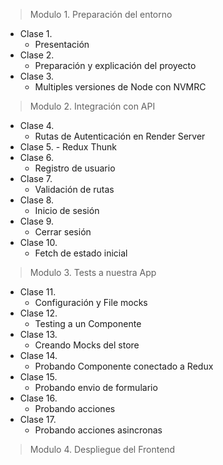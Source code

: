 >Modulo 1. Preparación del entorno
  - Clase 1. 
    - Presentación
  - Clase 2.
    - Preparación y explicación del proyecto
  - Clase 3. 
    - Multiples versiones de Node con NVMRC
> Modulo 2. Integración con API
  - Clase 4.
    - Rutas de Autenticación en Render Server
  -  Clase 5.
    - Redux Thunk
  - Clase 6.
    - Registro de usuario
  - Clase 7.
    - Validación de rutas
  - Clase 8.
    - Inicio de sesión
  - Clase 9.
    - Cerrar sesión
  - Clase 10.
    - Fetch de estado inicial
> Modulo 3. Tests a nuestra App
  - Clase 11.
    - Configuración y File mocks
  - Clase 12.
    - Testing a un Componente
  - Clase 13.
    - Creando Mocks del store
  - Clase 14.
    - Probando Componente conectado a Redux
  - Clase 15.
    - Probando envio de formulario
  - Clase 16.
    - Probando acciones
  - Clase 17.
    - Probando acciones asincronas

> Modulo 4. Despliegue del Frontend
